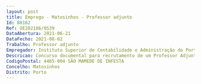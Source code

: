 ```yaml
--- 
layout: post
title: Emprego - Matosinhos - Professor adjunto
Id: 88162
Ref: OE202106/0539
DataAbertura: 2021-06-21
DataFecho: 2021-08-02
Trabalho: Professor adjunto
Empregador: Instituto Superior de Contabilidade e Administração do Porto
Descricao: Concurso documental para recrutamento de um Professor Adjunto, na modalidade de contrato de trabalho em funções públicas por tempo indeterminado, para a área científica de Gestão, área disciplinar de Organização e Gestão de Empresas, nos termos do Estatuto da Carreira do Pessoal Docente do Ensino Superior Politécnico (ECPDESP), aprovado pelo Decreto lei n.º 185 81, de 1 de julho, na sua redação atual, bem como do Regulamento dos Concursos para a Contratação do Pessoal da Carreira Docente do Instituto Politécnico do Porto (RCCPCDIPP), aprovado pelo Despacho n.º 4807 2011, publicado no Diário da República, 2.ª Série, n.º 54, de 17 de março de 2011.
CodigoPostal: 4465-004 SÃO MAMEDE DE INFESTA
Concelho: Matosinhos
Distrito: Porto
--- 
```

